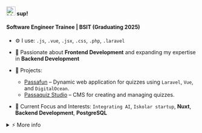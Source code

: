 #### <img src="https://user-images.githubusercontent.com/1303154/88677602-1635ba80-d120-11ea-84d8-d263ba5fc3c0.gif" width="24px" alt="hi"> sup!

#### Software Engineer Trainee | BSIT (Graduating 2025)


- ⚙️ I use: `.js`, `.vue`, `.jsx`, `.css`, `.php`, `.laravel`
- 🚀 Passionate about **Frontend Development** and expanding my expertise in **Backend Development**
- 🌟 Projects:  
  - [Passafun](https://play.passafund.com/) – Dynamic web application for quizzes using `Laravel`, `Vue`, and `DigitalOcean`.  
  - [Passaquiz Studio](https://games.studio.passafund.com/) – CMS for creating and managing quizzes.  

- 🎯 Current Focus and Interests: `Integrating AI`, `Iskolar startup`, **Nuxt**, **Backend Development**, **PostgreSQL**

<details>
<summary>⚡️ More info</summary>
<br />

- 🎓 **Education**: BS in Information Technology, graduating in 2025  
- 💻 **Technologies**: Laravel, Vue.js, ReactJS, Tailwind CSS, PostgreSQL, MySQL  
- 🌟 **Hobbies**: Exploring AI integration, learning new technologies, and building impactful projects.  

</details>
